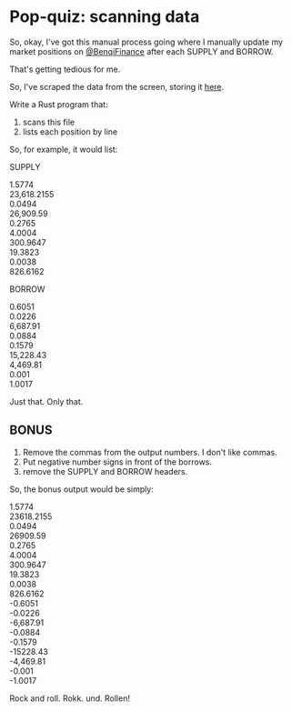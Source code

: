 # Pop-quiz: scanning data

So, okay, I've got this manual process going where I manually update my
market positions on [@BenqiFinance](https://app.benqi.fi/overview) after each
SUPPLY and BORROW.

That's getting tedious for me.

So, I've scraped the data from the screen, storing it 
[here](data/benqi_positions.lsv).

Write a Rust program that:

1. scans this file
2. lists each position by line

So, for example, it would list:

SUPPLY

1.5774  
23,618.2155  
0.0494  
26,909.59  
0.2765  
4.0004  
300.9647  
19.3823  
0.0038  
826.6162  

BORROW

0.6051  
0.0226  
6,687.91  
0.0884  
0.1579  
15,228.43  
4,469.81  
0.001  
1.0017  

Just that. Only that.

## BONUS

1. Remove the commas from the output numbers. I don't like commas.
2. Put negative number signs in front of the borrows.
3. remove the SUPPLY and BORROW headers.

So, the bonus output would be simply:

1.5774  
23618.2155  
0.0494  
26909.59  
0.2765  
4.0004  
300.9647  
19.3823  
0.0038  
826.6162  
-0.6051  
-0.0226  
-6,687.91  
-0.0884  
-0.1579  
-15228.43  
-4,469.81  
-0.001  
-1.0017  

Rock and roll. Rokk. und. Rollen!

